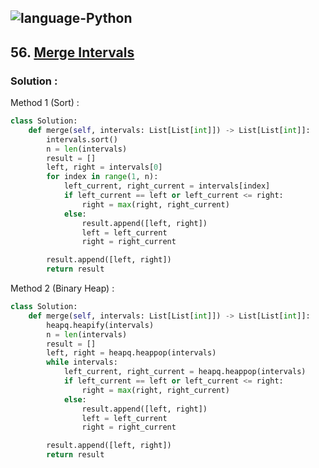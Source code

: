 ![language-Python](https://img.shields.io/badge/Python-ffd43b?style=for-the-badge&logo=PYTHON)
---

## 56. [Merge Intervals](https://leetcode.com/problems/merge-intervals)

### Solution :

Method 1 (Sort) :
```python
class Solution:
    def merge(self, intervals: List[List[int]]) -> List[List[int]]:
        intervals.sort()
        n = len(intervals)
        result = []
        left, right = intervals[0]
        for index in range(1, n):
            left_current, right_current = intervals[index]
            if left_current == left or left_current <= right:
                right = max(right, right_current)
            else:
                result.append([left, right])
                left = left_current
                right = right_current

        result.append([left, right])
        return result
```

Method 2 (Binary Heap) :
```python
class Solution:
    def merge(self, intervals: List[List[int]]) -> List[List[int]]:
        heapq.heapify(intervals)
        n = len(intervals)
        result = []
        left, right = heapq.heappop(intervals)
        while intervals:
            left_current, right_current = heapq.heappop(intervals)
            if left_current == left or left_current <= right:
                right = max(right, right_current)
            else:
                result.append([left, right])
                left = left_current
                right = right_current

        result.append([left, right])
        return result
```
